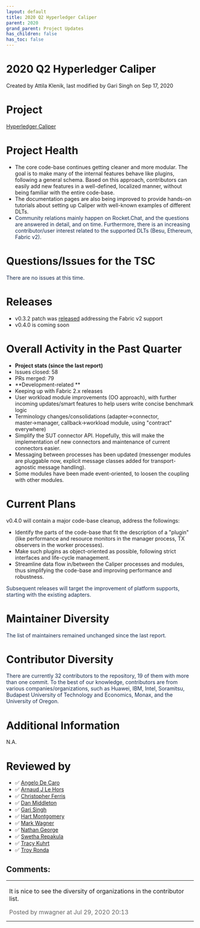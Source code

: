 ```yaml
---
layout: default
title: 2020 Q2 Hyperledger Caliper
parent: 2020
grand_parent: Project Updates
has_children: false
has_toc: false
---
```


# 2020 Q2 Hyperledger Caliper

Created by Attila Klenik, last modified by Gari Singh on Sep 17, 2020

# Project

<a href="https://github.com/hyperledger/caliper" class="external-link" rel="nofollow" style="text-decoration: underline;">Hyperledger
Caliper</a>

# Project Health

-   The core code-base continues getting cleaner and more modular. The
goal is to make many of the internal features behave like plugins,
following a general schema. Based on this approach, contributors can
easily add new features in a well-defined, localized manner, without
being familiar with the entire code-base.
-   The documentation pages are also being improved to provide hands-on
tutorials about setting up Caliper with well-known examples of
different DLTs.
-   <span style="color: rgb(23,43,77);">Community relations mainly
happen on Rocket.Chat, and the questions are answered in detail, and
on time. Furthermore, there is an increasing contributor/user
interest related to the supported DLTs (Besu, Ethereum, Fabric v2).</span>

# Questions/Issues for the TSC

<span style="color: rgb(23,43,77);">There are no issues at this time.</span>

# Releases

-   v0.3.2 patch was
<a href="https://github.com/hyperledger/caliper/releases/tag/v0.3.2" class="external-link" rel="nofollow">released</a> addressing the
Fabric v2 support
-   v0.4.0 is coming soon

# Overall Activity in the Past Quarter

-   **Project stats (since the last report)**
-   Issues closed: 58
-   PRs merged: 79
-   **Development-related **
-   Keeping up with Fabric 2.x releases
-   User workload module improvements (OO approach), with further
incoming updates/smart features to help users write concise
benchmark logic
-   Terminology changes/consolidations (adapter→connector,
master→manager, callback→workload module, using "contract" everywhere)
-   Simplify the SUT connector API. Hopefully, this will make the
implementation of new connectors and maintenance of current
connectors easier.
-   Messaging between processes has been updated (messenger modules
are pluggable now, explicit message classes added for
transport-agnostic message handling).
-   Some modules have been made event-oriented, to loosen the
coupling with other modules. 

# Current Plans

v0.4.0 will contain a major code-base cleanup, address the followings:

-   Identify the parts of the code-base that fit the description of a
"plugin" (like performance and resource monitors in the manager
process, TX observers in the worker processes).
-   Make such plugins as object-oriented as possible, following strict
interfaces and life-cycle management.
-   Streamline data flow in/between the Caliper processes and modules,
thus simplifying the code-base and improving performance and
robustness. 

<span style="color: rgb(23,43,77);">Subsequent releases will target the
improvement of platform supports, starting with the existing adapters.</span>

# Maintainer Diversity

<span style="color: rgb(23,43,77);">The list of maintainers remained
unchanged since the last report. </span>

# Contributor Diversity

<span style="color: rgb(23,43,77);">There are currently 32 contributors
to the repository, 19 of them with more than one commit. To the best of
our knowledge, contributors are from various companies/organizations,
such as Huawei, IBM, Intel, Soramitsu, Budapest University of Technology
and Economics, Monax, and the University of Oregon. </span>

# Additional Information

N.A.

# Reviewed by
-   ✅ <a href="https://wiki.hyperledger.org/display/~angelo.decaro" class="confluence-userlink user-mention" data-username="angelo.decaro" data-linked-resource-id="16327529" data-linked-resource-version="1" data-linked-resource-type="userinfo" data-base-url="https://wiki.hyperledger.org">Angelo De Caro</a>
-   ✅ <a href="https://wiki.hyperledger.org/display/~lehors" class="confluence-userlink user-mention" data-username="lehors" data-linked-resource-id="2394240" data-linked-resource-version="1" data-linked-resource-type="userinfo" data-base-url="https://wiki.hyperledger.org">Arnaud J Le Hors</a>
-   ✅ <a href="https://wiki.hyperledger.org/display/~ChristopherFerris" class="confluence-userlink user-mention" data-username="ChristopherFerris" data-linked-resource-id="2392402" data-linked-resource-version="1" data-linked-resource-type="userinfo" data-base-url="https://wiki.hyperledger.org">Christopher Ferris</a>
-   ✅
<a href="https://wiki.hyperledger.org/display/~dan.middleton@intel.com" class="confluence-userlink user-mention" data-username="dan.middleton@intel.com" data-linked-resource-id="6427025" data-linked-resource-version="2" data-linked-resource-type="userinfo" data-base-url="https://wiki.hyperledger.org">Dan Middleton</a>
-   ✅ <a href="https://wiki.hyperledger.org/display/~mastersingh24" class="confluence-userlink user-mention" data-username="mastersingh24" data-linked-resource-id="16321659" data-linked-resource-version="1" data-linked-resource-type="userinfo" data-base-url="https://wiki.hyperledger.org">Gari Singh</a>
-   ✅ <a href="https://wiki.hyperledger.org/display/~hartm" class="confluence-userlink user-mention" data-username="hartm" data-linked-resource-id="6422922" data-linked-resource-version="1" data-linked-resource-type="userinfo" data-base-url="https://wiki.hyperledger.org">Hart Montgomery</a>
-   ✅ <a href="https://wiki.hyperledger.org/display/~mwagner" class="confluence-userlink user-mention" data-username="mwagner" data-linked-resource-id="5505170" data-linked-resource-version="1" data-linked-resource-type="userinfo" data-base-url="https://wiki.hyperledger.org">Mark Wagner</a>
-   ✅ <a href="https://wiki.hyperledger.org/display/~nage" class="confluence-userlink user-mention" data-username="nage" data-linked-resource-id="2393038" data-linked-resource-version="1" data-linked-resource-type="userinfo" data-base-url="https://wiki.hyperledger.org">Nathan George</a>
-   ✅ <a href="https://wiki.hyperledger.org/display/~swetharepakula" class="confluence-userlink user-mention" data-username="swetharepakula" data-linked-resource-id="5505323" data-linked-resource-version="1" data-linked-resource-type="userinfo" data-base-url="https://wiki.hyperledger.org">Swetha Repakula</a>
-   ✅ <a href="https://wiki.hyperledger.org/display/~tkuhrt" class="confluence-userlink user-mention" data-username="tkuhrt" data-linked-resource-id="1180151" data-linked-resource-version="2" data-linked-resource-type="userinfo" data-base-url="https://wiki.hyperledger.org">Tracy Kuhrt</a>
-   ✅ <a href="https://wiki.hyperledger.org/display/~troyronda" class="confluence-userlink user-mention" data-username="troyronda" data-linked-resource-id="9110618" data-linked-resource-version="2" data-linked-resource-type="userinfo" data-base-url="https://wiki.hyperledger.org">Troy Ronda</a>



## Comments:

<table data-border="0" width="100%">
<colgroup>
<col style="width: 100%" />
</colgroup>
<tbody>
<tr class="odd">
<td><span id="comment-36734264"></span>
<p>It is nice to see the diversity of organizations in the contributor
list.</p>
<div class="smallfont" data-align="left" style="color: #666666; width: 98%; margin-bottom: 10px;">
 Posted by mwagner at Jul 29, 2020 20:13 </div ></td>
</tr>
</tbody>
</table>




